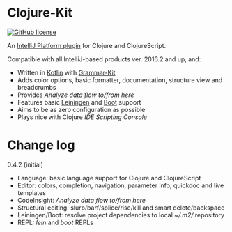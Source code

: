 
Clojure-Kit
==================
[![GitHub license](https://img.shields.io/badge/license-Apache%20License%202.0-blue.svg?style=flat)](http://www.apache.org/licenses/LICENSE-2.0)

An [IntelliJ Platform plugin](http://plugins.jetbrains.com) for Clojure and ClojureScript.

Compatible with all IntelliJ-based products ver. 2016.2 and up, and:
* Written in [Kotlin](https://github.com/JetBrains/kotlin) with [Grammar-Kit](https://github.com/JetBrains/Grammar-Kit)
* Adds color options, basic formatter, documentation, structure view and breadcrumbs   
* Provides *Analyze data flow to/from here*   
* Features basic [Leiningen](https://github.com/technomancy/leiningen) and [Boot](https://github.com/boot-clj/boot) support
* Aims to be as zero configuration as possible
* Plays nice with Clojure *IDE Scripting Console*


Change log
==========
0.4.2 (initial)

* Language: basic language support for Clojure and ClojureScript
* Editor: colors, completion, navigation, parameter info, quickdoc and live templates
* CodeInsight: *Analyze data flow to/from here*
* Structural editing: slurp/barf/splice/rise/kill and smart delete/backspace
* Leiningen/Boot: resolve project dependencies to local *~/.m2/* repository
* REPL: *lein* and *boot* REPLs
